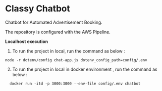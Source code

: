 # Classy Chatbot
Chatbot for Automated Advertisement Booking.

The repository is configured with the AWS Pipeline.

**Localhost execution**

1. To run the project in local, run the command as below :<br/>
```
node -r dotenv/config chat-app.js dotenv_config_path=config/.env
```
  
2. To run the project in local in docker environment , run the command as below :<br/>
```
  docker run -itd -p 3000:3000 --env-file config/.env chatbot
```


